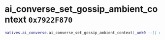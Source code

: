 # ai_converse_set_gossip_ambient_context `0x7922F870`

```lua
natives.ai_converse.ai_converse_set_gossip_ambient_context(_unk0 --[[ number ]])
```